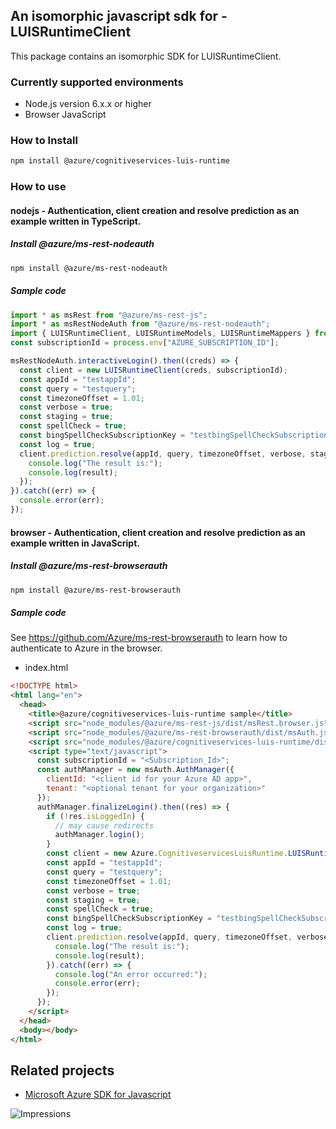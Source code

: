 ## An isomorphic javascript sdk for - LUISRuntimeClient

This package contains an isomorphic SDK for LUISRuntimeClient.

### Currently supported environments

- Node.js version 6.x.x or higher
- Browser JavaScript

### How to Install

```bash
npm install @azure/cognitiveservices-luis-runtime
```

### How to use

#### nodejs - Authentication, client creation and resolve prediction as an example written in TypeScript.

##### Install @azure/ms-rest-nodeauth

```bash
npm install @azure/ms-rest-nodeauth
```

##### Sample code

```typescript
import * as msRest from "@azure/ms-rest-js";
import * as msRestNodeAuth from "@azure/ms-rest-nodeauth";
import { LUISRuntimeClient, LUISRuntimeModels, LUISRuntimeMappers } from "@azure/cognitiveservices-luis-runtime";
const subscriptionId = process.env["AZURE_SUBSCRIPTION_ID"];

msRestNodeAuth.interactiveLogin().then((creds) => {
  const client = new LUISRuntimeClient(creds, subscriptionId);
  const appId = "testappId";
  const query = "testquery";
  const timezoneOffset = 1.01;
  const verbose = true;
  const staging = true;
  const spellCheck = true;
  const bingSpellCheckSubscriptionKey = "testbingSpellCheckSubscriptionKey";
  const log = true;
  client.prediction.resolve(appId, query, timezoneOffset, verbose, staging, spellCheck, bingSpellCheckSubscriptionKey, log).then((result) => {
    console.log("The result is:");
    console.log(result);
  });
}).catch((err) => {
  console.error(err);
});
```

#### browser - Authentication, client creation and resolve prediction as an example written in JavaScript.

##### Install @azure/ms-rest-browserauth

```bash
npm install @azure/ms-rest-browserauth
```

##### Sample code

See https://github.com/Azure/ms-rest-browserauth to learn how to authenticate to Azure in the browser.

- index.html
```html
<!DOCTYPE html>
<html lang="en">
  <head>
    <title>@azure/cognitiveservices-luis-runtime sample</title>
    <script src="node_modules/@azure/ms-rest-js/dist/msRest.browser.js"></script>
    <script src="node_modules/@azure/ms-rest-browserauth/dist/msAuth.js"></script>
    <script src="node_modules/@azure/cognitiveservices-luis-runtime/dist/cognitiveservices-luis-runtime.js"></script>
    <script type="text/javascript">
      const subscriptionId = "<Subscription_Id>";
      const authManager = new msAuth.AuthManager({
        clientId: "<client id for your Azure AD app>",
        tenant: "<optional tenant for your organization>"
      });
      authManager.finalizeLogin().then((res) => {
        if (!res.isLoggedIn) {
          // may cause redirects
          authManager.login();
        }
        const client = new Azure.CognitiveservicesLuisRuntime.LUISRuntimeClient(res.creds, subscriptionId);
        const appId = "testappId";
        const query = "testquery";
        const timezoneOffset = 1.01;
        const verbose = true;
        const staging = true;
        const spellCheck = true;
        const bingSpellCheckSubscriptionKey = "testbingSpellCheckSubscriptionKey";
        const log = true;
        client.prediction.resolve(appId, query, timezoneOffset, verbose, staging, spellCheck, bingSpellCheckSubscriptionKey, log).then((result) => {
          console.log("The result is:");
          console.log(result);
        }).catch((err) => {
          console.log("An error occurred:");
          console.error(err);
        });
      });
    </script>
  </head>
  <body></body>
</html>
```

## Related projects

- [Microsoft Azure SDK for Javascript](https://github.com/Azure/azure-sdk-for-js)


![Impressions](https://azure-sdk-impressions.azurewebsites.net/api/impressions/azure-sdk-for-js%2Fpackages%2F%40azure%2Fcognitiveservices-luis-runtime%2FREADME.png)

